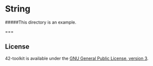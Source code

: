 String
=======


#####This directory is an example.


===
## License

42-toolkit is available under the [GNU General Public License, version 3](LICENSE).
